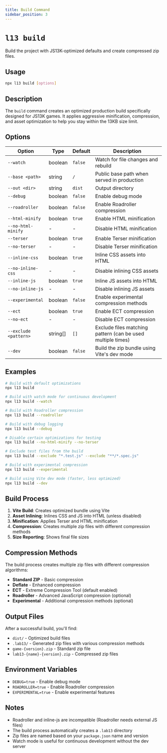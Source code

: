 ```yaml
---
title: Build Command
sidebar_position: 3
---
```


# `l13 build`

Build the project with JS13K-optimized defaults and create compressed zip files.

## Usage

```bash
npx l13 build [options]
```

## Description

The `build` command creates an optimized production build specifically designed for JS13K games. It applies aggressive minification, compression, and asset optimization to help you stay within the 13KB size limit.

## Options

| Option                | Type     | Default | Description                                                 |
| --------------------- | -------- | ------- | ----------------------------------------------------------- |
| `--watch`             | boolean  | `false` | Watch for file changes and rebuild                          |
| `--base <path>`       | string   | `/`     | Public base path when served in production                  |
| `--out <dir>`         | string   | `dist`  | Output directory                                            |
| `--debug`             | boolean  | `false` | Enable debug mode                                           |
| `--roadroller`        | boolean  | `false` | Enable Roadroller compression                               |
| `--html-minify`       | boolean  | `true`  | Enable HTML minification                                    |
| `--no-html-minify`    | -        | -       | Disable HTML minification                                   |
| `--terser`            | boolean  | `true`  | Enable Terser minification                                  |
| `--no-terser`         | -        | -       | Disable Terser minification                                 |
| `--inline-css`        | boolean  | `true`  | Inline CSS assets into HTML                                 |
| `--no-inline-css`     | -        | -       | Disable inlining CSS assets                                 |
| `--inline-js`         | boolean  | `true`  | Inline JS assets into HTML                                  |
| `--no-inline-js`      | -        | -       | Disable inlining JS assets                                  |
| `--experimental`      | boolean  | `false` | Enable experimental compression methods                     |
| `--ect`               | boolean  | `true`  | Enable ECT compression                                      |
| `--no-ect`            | -        | -       | Disable ECT compression                                     |
| `--exclude <pattern>` | string[] | `[]`    | Exclude files matching pattern (can be used multiple times) |
| `--dev`               | boolean  | `false` | Build the zip bundle using Vite's dev mode                  |

## Examples

```bash
# Build with default optimizations
npx l13 build

# Build with watch mode for continuous development
npx l13 build --watch

# Build with Roadroller compression
npx l13 build --roadroller

# Build with debug logging
npx l13 build --debug

# Disable certain optimizations for testing
npx l13 build --no-html-minify --no-terser

# Exclude test files from the build
npx l13 build --exclude "*.test.js" --exclude "**/*.spec.js"

# Build with experimental compression
npx l13 build --experimental

# Build using Vite dev mode (faster, less optimized)
npx l13 build --dev
```

## Build Process

1. **Vite Build**: Creates optimized bundle using Vite
2. **Asset Inlining**: Inlines CSS and JS into HTML (unless disabled)
3. **Minification**: Applies Terser and HTML minification
4. **Compression**: Creates multiple zip files with different compression methods
5. **Size Reporting**: Shows final file sizes

## Compression Methods

The build process creates multiple zip files with different compression algorithms:

- **Standard ZIP** - Basic compression
- **Deflate** - Enhanced compression
- **ECT** - Extreme Compression Tool (default enabled)
- **Roadroller** - Advanced JavaScript compression (optional)
- **Experimental** - Additional compression methods (optional)

## Output Files

After a successful build, you'll find:

- `dist/` - Optimized build files
- `.lab13/` - Generated zip files with various compression methods
- `game-{version}.zip` - Standard zip file
- `lab13-{name}-{version}.zip` - Compressed zip files

## Environment Variables

- `DEBUG=true` - Enable debug mode
- `ROADROLLER=true` - Enable Roadroller compression
- `EXPERIMENTAL=true` - Enable experimental features

## Notes

- Roadroller and inline-js are incompatible (Roadroller needs external JS files)
- The build process automatically creates a `.lab13` directory
- Zip files are named based on your `package.json` name and version
- Watch mode is useful for continuous development without the dev server
